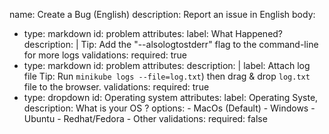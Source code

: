 name: Create a Bug (English)
description: Report an issue in English
body:
  - type: markdown
    id: problem
    attributes:
      label: What Happened?
      description: |
      Tip: Add the "--alsologtostderr" flag to the command-line for more logs
    validations:
      required: true
  - type: markdown
    id: problem
    attributes:
      description: |
      label: Attach log file
      Tip: Run `minikube logs --file=log.txt`) then drag & drop `log.txt` file to the browser. 
    validations:
      required: true
  - type: dropdown
    id: Operating system
    attributes:
      label: Operating Syste,
      description: What is your OS ?
      options:
        - MacOs (Default)
        - Windows
        - Ubuntu
        - Redhat/Fedora
        - Other
    validations:
      required: false